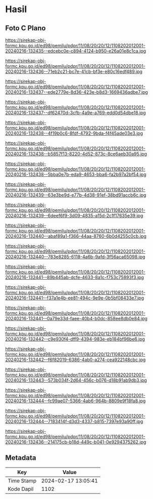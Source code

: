 # Hasil

## Foto C Plano

https://sirekap-obj-formc.kpu.go.id/ed98/pemilu/pdpr/11/08/20/20/12/1108202012001-20240216-132435--edcebc0e-c894-4124-b950-e26a01e8c1ca.jpg

https://sirekap-obj-formc.kpu.go.id/ed98/pemilu/pdpr/11/08/20/20/12/1108202012001-20240216-132436--71eb2c21-bc7e-41cb-bf3e-e80c16edf489.jpg

https://sirekap-obj-formc.kpu.go.id/ed98/pemilu/pdpr/11/08/20/20/12/1108202012001-20240216-132437--ede2779e-8d36-423e-b8d3-1669436adbe7.jpg

https://sirekap-obj-formc.kpu.go.id/ed98/pemilu/pdpr/11/08/20/20/12/1108202012001-20240216-132437--df62470d-3cfb-4a9e-a769-edd0d54dbe18.jpg

https://sirekap-obj-formc.kpu.go.id/ed98/pemilu/pdpr/11/08/20/20/12/1108202012001-20240216-132438--4f19b0c6-8fdf-4792-9bda-f4f45ade03e3.jpg

https://sirekap-obj-formc.kpu.go.id/ed98/pemilu/pdpr/11/08/20/20/12/1108202012001-20240216-132438--b5857f13-8220-4d52-873c-8ce6aeb30a95.jpg

https://sirekap-obj-formc.kpu.go.id/ed98/pemilu/pdpr/11/08/20/20/12/1108202012001-20240216-132438--5bba0e7b-eda9-4653-bba6-fa2b97a2bf54.jpg

https://sirekap-obj-formc.kpu.go.id/ed98/pemilu/pdpr/11/08/20/20/12/1108202012001-20240216-132439--63e3be9d-e77b-4d38-91ef-38bd91accb6c.jpg

https://sirekap-obj-formc.kpu.go.id/ed98/pemilu/pdpr/11/08/20/20/12/1108202012001-20240216-132439--6deef6f9-3d09-4835-a15d-2c1f17635e39.jpg

https://sirekap-obj-formc.kpu.go.id/ed98/pemilu/pdpr/11/08/20/20/12/1108202012001-20240216-132440--abaf89a1-f366-44aa-8760-6b0d4255c0cb.jpg

https://sirekap-obj-formc.kpu.go.id/ed98/pemilu/pdpr/11/08/20/20/12/1108202012001-20240216-132440--783e8285-6118-4a6b-9afd-3f56aca65098.jpg

https://sirekap-obj-formc.kpu.go.id/ed98/pemilu/pdpr/11/08/20/20/12/1108202012001-20240216-132441--89b445ab-dcfe-4633-8a1c-f753c75893f3.jpg

https://sirekap-obj-formc.kpu.go.id/ed98/pemilu/pdpr/11/08/20/20/12/1108202012001-20240216-132441--f37a1e4b-ee81-494c-9e9e-0b5bf08433e7.jpg

https://sirekap-obj-formc.kpu.go.id/ed98/pemilu/pdpr/11/08/20/20/12/1108202012001-20240216-132441--0a79e33d-faee-40b4-b0dc-858ee8db0e84.jpg

https://sirekap-obj-formc.kpu.go.id/ed98/pemilu/pdpr/11/08/20/20/12/1108202012001-20240216-132442--c9e930f4-dff9-4394-983e-eb184bf96be6.jpg

https://sirekap-obj-formc.kpu.go.id/ed98/pemilu/pdpr/11/08/20/20/12/1108202012001-20240216-132442--f6f82019-6386-4ab0-a274-cea922148cbc.jpg

https://sirekap-obj-formc.kpu.go.id/ed98/pemilu/pdpr/11/08/20/20/12/1108202012001-20240216-132443--573b034f-2d64-456c-b076-d18b91ab9db3.jpg

https://sirekap-obj-formc.kpu.go.id/ed98/pemilu/pdpr/11/08/20/20/12/1108202012001-20240216-132444--fc99ae07-5366-4ab6-964b-8809e9f18fa8.jpg

https://sirekap-obj-formc.kpu.go.id/ed98/pemilu/pdpr/11/08/20/20/12/1108202012001-20240216-132444--7183414f-d3d3-4337-b815-7397e93a90ff.jpg

https://sirekap-obj-formc.kpu.go.id/ed98/pemilu/pdpr/11/08/20/20/12/1108202012001-20240216-132436--214175cb-b18d-449c-b041-0e9294375262.jpg


## Metadata

| Key        | Value               |
| ---------- | ------------------- |
| Time Stamp | 2024-02-17 13:05:41 |
| Kode Dapil | 1102                |



